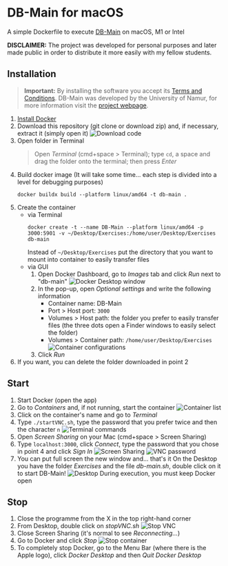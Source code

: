 # DB-Main for macOS
A simple Dockerfile to execute [DB-Main](https://www.db-main.eu) on macOS, M1 or Intel

**DISCLAIMER:** The project was developed for personal purposes and later made public in order to distribute it more easily with my fellow students.

## Installation
> **Important:** By installing the software you accept its [Terms and Conditions](https://www.db-main.eu/getit/). DB-Main was developed by the University of Namur, for more information visit the [project webpage](https://www.db-main.eu).
1. [Install Docker](https://docs.docker.com/desktop/install/mac-install/)
2. Download this repository (git clone or download zip) and, if necessary, extract it (simply open it)
	![Download code](images/image0.png)
3. Open folder in Terminal
	> Open *Terminal* (cmd+space > Terminal); type ```cd```, a space and drag the folder onto the terminal; then press *Enter*
3. Build docker image
	(It will take some time... each step is divided into a level for debugging purposes)
	```
	docker buildx build --platform linux/amd64 -t db-main .
	```
4. Create the container
	* via Terminal
		```
		docker create -t --name DB-Main --platform linux/amd64 -p 3000:5901 -v ~/Desktop/Exercises:/home/user/Desktop/Exercises db-main
		```
		Instead of ```~/Desktop/Exercises``` put the directory that you want to mount into container to easily transfer files
	* via GUI
		1. Open Docker Dashboard, go to *Images* tab and click *Run* next to "db-main"
		![Docker Desktop window](images/image1.png)
		2. In the pop-up, open *Optional settings* and write the following information
			- Container name: DB-Main
			- Port > Host port: ```3000```
			- Volumes > Host path: the folder you prefer to easily transfer files (the three dots open a Finder windows to easily select the folder)
			- Volumes > Container path: ```/home/user/Desktop/Exercises```
			![Container configurations](images/image2.png)
		3. Click *Run*
5. If you  want, you can delete the folder downloaded in point 2

## Start
1. Start Docker (open the app)
2. Go to *Containers* and, if not running, start the container
	![Container list](images/image3.png)
3. Click on the container's name and go to *Terminal*
4. Type ```./startVNC.sh```, type the password that you prefer twice and then the character ```n```
	![Terminal commands](images/image4.png)
5. Open *Screen Sharing* on your Mac (cmd+space > Screen Sharing)
6. Type ```localhost:3000```, click *Connect*, type the password that you chose in point 4 and click *Sign In*
	![Screen Sharing](images/image5.png)
	![VNC password](images/image6.png)
7. You can put full screen the new window and... that's it
	On the Desktop you have the folder *Exercises* and the file *db-main.sh*, double click on it to start DB-Main!
	![Desktop](images/image7.png)
	During execution, you must keep Docker open

## Stop
1. Close the programme from the X in the top right-hand corner
2. From Desktop, double click on *stopVNC.sh*
	![Stop VNC](images/image8.png)
2. Close Screen Sharing (it's normal to see *Reconnecting...*)
3. Go to Docker and click *Stop*
	![Stop container](images/image9.png)
4. To completely stop Docker, go to the Menu Bar (where there is the Apple logo), click *Docker Desktop* and then *Quit Docker Desktop*